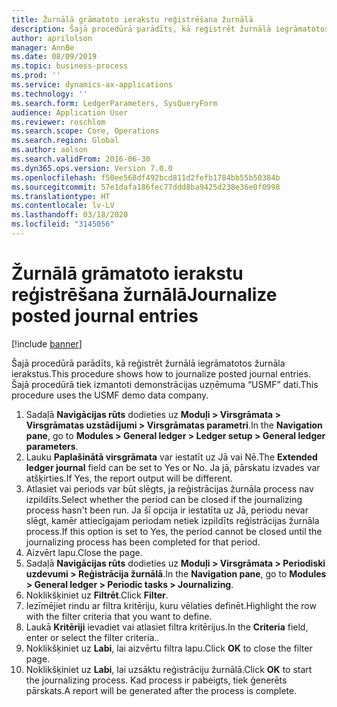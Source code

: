 ```yaml
---
title: Žurnālā grāmatoto ierakstu reģistrēšana žurnālā
description: Šajā procedūrā parādīts, kā reģistrēt žurnālā iegrāmatotos žurnāla ierakstus.
author: aprilolson
manager: AnnBe
ms.date: 08/09/2019
ms.topic: business-process
ms.prod: ''
ms.service: dynamics-ax-applications
ms.technology: ''
ms.search.form: LedgerParameters, SysQueryForm
audience: Application User
ms.reviewer: roschlom
ms.search.scope: Core, Operations
ms.search.region: Global
ms.author: aolson
ms.search.validFrom: 2016-06-30
ms.dyn365.ops.version: Version 7.0.0
ms.openlocfilehash: f50ee568df492bcd811d2fefb1784bb55b50384b
ms.sourcegitcommit: 57e1dafa186fec77ddd8ba9425d238e36e0f0998
ms.translationtype: HT
ms.contentlocale: lv-LV
ms.lasthandoff: 03/18/2020
ms.locfileid: "3145056"
---
```

# <a name="journalize-posted-journal-entries"></a><span data-ttu-id="03778-103">Žurnālā grāmatoto ierakstu reģistrēšana žurnālā</span><span class="sxs-lookup"><span data-stu-id="03778-103">Journalize posted journal entries</span></span>

[!include [banner](../../includes/banner.md)]

<span data-ttu-id="03778-104">Šajā procedūrā parādīts, kā reģistrēt žurnālā iegrāmatotos žurnāla ierakstus.</span><span class="sxs-lookup"><span data-stu-id="03778-104">This procedure shows how to journalize posted journal entries.</span></span> <span data-ttu-id="03778-105">Šajā procedūrā tiek izmantoti demonstrācijas uzņēmuma “USMF” dati.</span><span class="sxs-lookup"><span data-stu-id="03778-105">This procedure uses the USMF demo data company.</span></span>

1. <span data-ttu-id="03778-106">Sadaļā **Navigācijas rūts** dodieties uz **Moduļi > Virsgrāmata > Virsgrāmatas uzstādījumi > Virsgrāmatas parametri**.</span><span class="sxs-lookup"><span data-stu-id="03778-106">In the **Navigation pane**, go to **Modules > General ledger > Ledger setup > General ledger parameters**.</span></span>
2. <span data-ttu-id="03778-107">Lauku **Paplašinātā virsgrāmata** var iestatīt uz Jā vai Nē.</span><span class="sxs-lookup"><span data-stu-id="03778-107">The **Extended ledger journal** field can be set to Yes or No.</span></span> <span data-ttu-id="03778-108">Ja jā, pārskatu izvades var atšķirties.</span><span class="sxs-lookup"><span data-stu-id="03778-108">If Yes, the report output will be different.</span></span>
3. <span data-ttu-id="03778-109">Atlasiet vai periods var būt slēgts, ja reģistrācijas žurnāla process nav izpildīts.</span><span class="sxs-lookup"><span data-stu-id="03778-109">Select whether the period can be closed if the journalizing process hasn't been run.</span></span> <span data-ttu-id="03778-110">Ja šī opcija ir iestatīta uz Jā, periodu nevar slēgt, kamēr attiecīgajam periodam netiek izpildīts reģistrācijas žurnāla process.</span><span class="sxs-lookup"><span data-stu-id="03778-110">If this option is set to Yes, the period cannot be closed until the journalizing process has been completed for that period.</span></span>  
4. <span data-ttu-id="03778-111">Aizvērt lapu.</span><span class="sxs-lookup"><span data-stu-id="03778-111">Close the page.</span></span>
5. <span data-ttu-id="03778-112">Sadaļā **Navigācijas rūts** dodieties uz **Moduļi > Virsgrāmata > Periodiski uzdevumi > Reģistrācija žurnālā**.</span><span class="sxs-lookup"><span data-stu-id="03778-112">In the **Navigation pane**, go to **Modules > General ledger > Periodic tasks > Journalizing**.</span></span>
6. <span data-ttu-id="03778-113">Noklikšķiniet uz **Filtrēt**.</span><span class="sxs-lookup"><span data-stu-id="03778-113">Click **Filter**.</span></span>
7. <span data-ttu-id="03778-114">Iezīmējiet rindu ar filtra kritēriju, kuru vēlaties definēt.</span><span class="sxs-lookup"><span data-stu-id="03778-114">Highlight the row with the filter criteria that you want to define.</span></span>
8. <span data-ttu-id="03778-115">Laukā **Kritēriji** ievadiet vai atlasiet filtra kritērijus.</span><span class="sxs-lookup"><span data-stu-id="03778-115">In the **Criteria** field, enter or select the filter criteria..</span></span>
9. <span data-ttu-id="03778-116">Noklikšķiniet uz **Labi**, lai aizvērtu filtra lapu.</span><span class="sxs-lookup"><span data-stu-id="03778-116">Click **OK** to close the filter page.</span></span>
10. <span data-ttu-id="03778-117">Noklikšķiniet uz **Labi**, lai uzsāktu reģistrāciju žurnālā.</span><span class="sxs-lookup"><span data-stu-id="03778-117">Click **OK** to start the journalizing process.</span></span> <span data-ttu-id="03778-118">Kad process ir pabeigts, tiek ģenerēts pārskats.</span><span class="sxs-lookup"><span data-stu-id="03778-118">A report will be generated after the process is complete.</span></span>  

